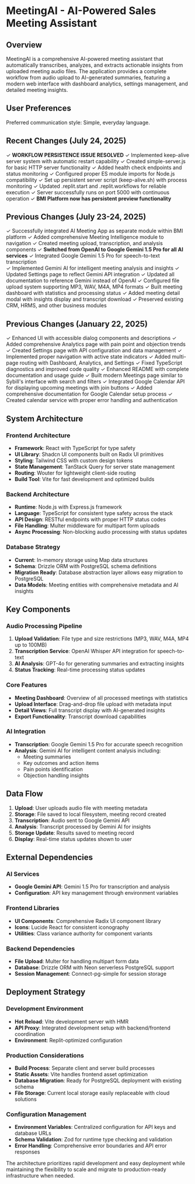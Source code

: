 # MeetingAI - AI-Powered Sales Meeting Assistant

## Overview

MeetingAI is a comprehensive AI-powered meeting assistant that automatically transcribes, analyzes, and extracts actionable insights from uploaded meeting audio files. The application provides a complete workflow from audio upload to AI-generated summaries, featuring a modern web interface with dashboard analytics, settings management, and detailed meeting insights.

## User Preferences

Preferred communication style: Simple, everyday language.

## Recent Changes (July 24, 2025)

✓ **WORKFLOW PERSISTENCE ISSUE RESOLVED**
✓ Implemented keep-alive server system with automatic restart capability
✓ Created simple-server.js for basic HTTP server functionality
✓ Added health check endpoints and status monitoring
✓ Configured proper ES module imports for Node.js compatibility
✓ Set up persistent server script (keep-alive.sh) with process monitoring
✓ Updated .replit.start and .replit.workflows for reliable execution
✓ Server successfully runs on port 5000 with continuous operation
✓ **BMI Platform now has persistent preview functionality**

## Previous Changes (July 23-24, 2025)

✓ Successfully integrated AI Meeting App as separate module within BMI platform
✓ Added comprehensive Meeting Intelligence module to navigation
✓ Created meeting upload, transcription, and analysis components
✓ **Switched from OpenAI to Google Gemini 1.5 Pro for all AI services**
✓ Integrated Google Gemini 1.5 Pro for speech-to-text transcription  
✓ Implemented Gemini AI for intelligent meeting analysis and insights
✓ Updated Settings page to reflect Gemini API integration
✓ Updated all documentation to reference Gemini instead of OpenAI
✓ Configured file upload system supporting MP3, WAV, M4A, MP4 formats
✓ Built meeting dashboard with statistics and processing status
✓ Added meeting detail modal with insights display and transcript download
✓ Preserved existing CRM, HRMS, and other business modules

## Previous Changes (January 22, 2025)

✓ Enhanced UI with accessible dialog components and descriptions
✓ Added comprehensive Analytics page with pain point and objection trends
✓ Created Settings page with API configuration and data management
✓ Implemented proper navigation with active state indicators
✓ Added multi-page routing with Dashboard, Analytics, and Settings
✓ Fixed TypeScript diagnostics and improved code quality
✓ Enhanced README with complete documentation and usage guide
✓ Built modern Meetings page similar to Sybill's interface with search and filters
✓ Integrated Google Calendar API for displaying upcoming meetings with join buttons
✓ Added comprehensive documentation for Google Calendar setup process
✓ Created calendar service with proper error handling and authentication

## System Architecture

### Frontend Architecture
- **Framework**: React with TypeScript for type safety
- **UI Library**: Shadcn UI components built on Radix UI primitives
- **Styling**: Tailwind CSS with custom design tokens
- **State Management**: TanStack Query for server state management
- **Routing**: Wouter for lightweight client-side routing
- **Build Tool**: Vite for fast development and optimized builds

### Backend Architecture
- **Runtime**: Node.js with Express.js framework
- **Language**: TypeScript for consistent type safety across the stack
- **API Design**: RESTful endpoints with proper HTTP status codes
- **File Handling**: Multer middleware for multipart form uploads
- **Async Processing**: Non-blocking audio processing with status updates

### Database Strategy
- **Current**: In-memory storage using Map data structures
- **Schema**: Drizzle ORM with PostgreSQL schema definitions
- **Migration Ready**: Database abstraction layer allows easy migration to PostgreSQL
- **Data Models**: Meeting entities with comprehensive metadata and AI insights

## Key Components

### Audio Processing Pipeline
1. **Upload Validation**: File type and size restrictions (MP3, WAV, M4A, MP4 up to 100MB)
2. **Transcription Service**: OpenAI Whisper API integration for speech-to-text
3. **AI Analysis**: GPT-4o for generating summaries and extracting insights
4. **Status Tracking**: Real-time processing status updates

### Core Features
- **Meeting Dashboard**: Overview of all processed meetings with statistics
- **Upload Interface**: Drag-and-drop file upload with metadata input
- **Detail Views**: Full transcript display with AI-generated insights
- **Export Functionality**: Transcript download capabilities

### AI Integration
- **Transcription**: Google Gemini 1.5 Pro for accurate speech recognition
- **Analysis**: Gemini AI for intelligent content analysis including:
  - Meeting summaries
  - Key outcomes and action items
  - Pain points identification
  - Objection handling insights

## Data Flow

1. **Upload**: User uploads audio file with meeting metadata
2. **Storage**: File saved to local filesystem, meeting record created
3. **Transcription**: Audio sent to Google Gemini API
4. **Analysis**: Transcript processed by Gemini AI for insights
5. **Storage Update**: Results saved to meeting record
6. **Display**: Real-time status updates shown to user

## External Dependencies

### AI Services
- **Google Gemini API**: Gemini 1.5 Pro for transcription and analysis
- **Configuration**: API key management through environment variables

### Frontend Libraries
- **UI Components**: Comprehensive Radix UI component library
- **Icons**: Lucide React for consistent iconography
- **Utilities**: Class variance authority for component variants

### Backend Dependencies
- **File Upload**: Multer for handling multipart form data
- **Database**: Drizzle ORM with Neon serverless PostgreSQL support
- **Session Management**: Connect-pg-simple for session storage

## Deployment Strategy

### Development Environment
- **Hot Reload**: Vite development server with HMR
- **API Proxy**: Integrated development setup with backend/frontend coordination
- **Environment**: Replit-optimized configuration

### Production Considerations
- **Build Process**: Separate client and server build processes
- **Static Assets**: Vite handles frontend asset optimization
- **Database Migration**: Ready for PostgreSQL deployment with existing schema
- **File Storage**: Current local storage easily replaceable with cloud solutions

### Configuration Management
- **Environment Variables**: Centralized configuration for API keys and database URLs
- **Schema Validation**: Zod for runtime type checking and validation
- **Error Handling**: Comprehensive error boundaries and API error responses

The architecture prioritizes rapid development and easy deployment while maintaining the flexibility to scale and migrate to production-ready infrastructure when needed.